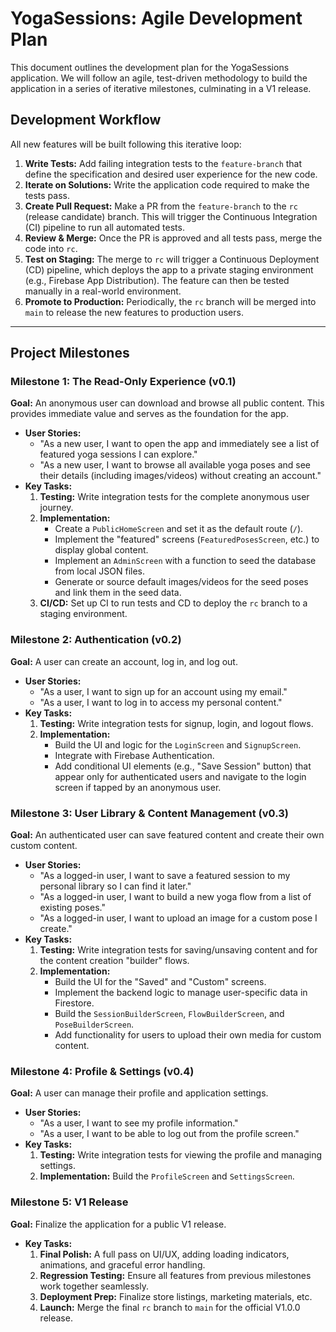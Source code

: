 # YogaSessions: Agile Development Plan

This document outlines the development plan for the YogaSessions application. We will follow an agile, test-driven methodology to build the application in a series of iterative milestones, culminating in a V1 release.

## Development Workflow

All new features will be built following this iterative loop:

1.  **Write Tests:** Add failing integration tests to the `feature-branch` that define the specification and desired user experience for the new code.
2.  **Iterate on Solutions:** Write the application code required to make the tests pass.
3.  **Create Pull Request:** Make a PR from the `feature-branch` to the `rc` (release candidate) branch. This will trigger the Continuous Integration (CI) pipeline to run all automated tests.
4.  **Review & Merge:** Once the PR is approved and all tests pass, merge the code into `rc`.
5.  **Test on Staging:** The merge to `rc` will trigger a Continuous Deployment (CD) pipeline, which deploys the app to a private staging environment (e.g., Firebase App Distribution). The feature can then be tested manually in a real-world environment.
6.  **Promote to Production:** Periodically, the `rc` branch will be merged into `main` to release the new features to production users.

---

## Project Milestones

### Milestone 1: The Read-Only Experience (v0.1)

**Goal:** An anonymous user can download and browse all public content. This provides immediate value and serves as the foundation for the app.

*   **User Stories:**
    *   "As a new user, I want to open the app and immediately see a list of featured yoga sessions I can explore."
    *   "As a new user, I want to browse all available yoga poses and see their details (including images/videos) without creating an account."
*   **Key Tasks:**
    1.  **Testing:** Write integration tests for the complete anonymous user journey.
    2.  **Implementation:**
        *   Create a `PublicHomeScreen` and set it as the default route (`/`).
        *   Implement the "featured" screens (`FeaturedPosesScreen`, etc.) to display global content.
        *   Implement an `AdminScreen` with a function to seed the database from local JSON files.
        *   Generate or source default images/videos for the seed poses and link them in the seed data.
    3.  **CI/CD:** Set up CI to run tests and CD to deploy the `rc` branch to a staging environment.

### Milestone 2: Authentication (v0.2)

**Goal:** A user can create an account, log in, and log out.

*   **User Stories:**
    *   "As a user, I want to sign up for an account using my email."
    *   "As a user, I want to log in to access my personal content."
*   **Key Tasks:**
    1.  **Testing:** Write integration tests for signup, login, and logout flows.
    2.  **Implementation:**
        *   Build the UI and logic for the `LoginScreen` and `SignupScreen`.
        *   Integrate with Firebase Authentication.
        *   Add conditional UI elements (e.g., "Save Session" button) that appear only for authenticated users and navigate to the login screen if tapped by an anonymous user.

### Milestone 3: User Library & Content Management (v0.3)

**Goal:** An authenticated user can save featured content and create their own custom content.

*   **User Stories:**
    *   "As a logged-in user, I want to save a featured session to my personal library so I can find it later."
    *   "As a logged-in user, I want to build a new yoga flow from a list of existing poses."
    *   "As a logged-in user, I want to upload an image for a custom pose I create."
*   **Key Tasks:**
    1.  **Testing:** Write integration tests for saving/unsaving content and for the content creation "builder" flows.
    2.  **Implementation:**
        *   Build the UI for the "Saved" and "Custom" screens.
        *   Implement the backend logic to manage user-specific data in Firestore.
        *   Build the `SessionBuilderScreen`, `FlowBuilderScreen`, and `PoseBuilderScreen`.
        *   Add functionality for users to upload their own media for custom content.

### Milestone 4: Profile & Settings (v0.4)

**Goal:** A user can manage their profile and application settings.

*   **User Stories:**
    *   "As a user, I want to see my profile information."
    *   "As a user, I want to be able to log out from the profile screen."
*   **Key Tasks:**
    1.  **Testing:** Write integration tests for viewing the profile and managing settings.
    2.  **Implementation:** Build the `ProfileScreen` and `SettingsScreen`.

### Milestone 5: V1 Release

**Goal:** Finalize the application for a public V1 release.

*   **Key Tasks:**
    1.  **Final Polish:** A full pass on UI/UX, adding loading indicators, animations, and graceful error handling.
    2.  **Regression Testing:** Ensure all features from previous milestones work together seamlessly.
    3.  **Deployment Prep:** Finalize store listings, marketing materials, etc.
    4.  **Launch:** Merge the final `rc` branch to `main` for the official V1.0.0 release.
